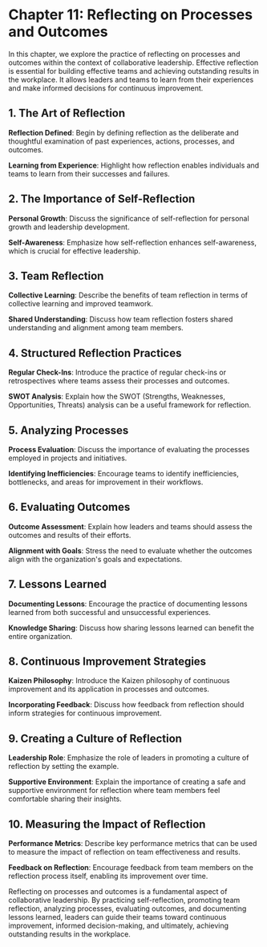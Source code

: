 Chapter 11: Reflecting on Processes and Outcomes
================================================

In this chapter, we explore the practice of reflecting on processes and outcomes within the context of collaborative leadership. Effective reflection is essential for building effective teams and achieving outstanding results in the workplace. It allows leaders and teams to learn from their experiences and make informed decisions for continuous improvement.

**1. The Art of Reflection**
----------------------------

**Reflection Defined**: Begin by defining reflection as the deliberate and thoughtful examination of past experiences, actions, processes, and outcomes.

**Learning from Experience**: Highlight how reflection enables individuals and teams to learn from their successes and failures.

**2. The Importance of Self-Reflection**
----------------------------------------

**Personal Growth**: Discuss the significance of self-reflection for personal growth and leadership development.

**Self-Awareness**: Emphasize how self-reflection enhances self-awareness, which is crucial for effective leadership.

**3. Team Reflection**
----------------------

**Collective Learning**: Describe the benefits of team reflection in terms of collective learning and improved teamwork.

**Shared Understanding**: Discuss how team reflection fosters shared understanding and alignment among team members.

**4. Structured Reflection Practices**
--------------------------------------

**Regular Check-Ins**: Introduce the practice of regular check-ins or retrospectives where teams assess their processes and outcomes.

**SWOT Analysis**: Explain how the SWOT (Strengths, Weaknesses, Opportunities, Threats) analysis can be a useful framework for reflection.

**5. Analyzing Processes**
--------------------------

**Process Evaluation**: Discuss the importance of evaluating the processes employed in projects and initiatives.

**Identifying Inefficiencies**: Encourage teams to identify inefficiencies, bottlenecks, and areas for improvement in their workflows.

**6. Evaluating Outcomes**
--------------------------

**Outcome Assessment**: Explain how leaders and teams should assess the outcomes and results of their efforts.

**Alignment with Goals**: Stress the need to evaluate whether the outcomes align with the organization's goals and expectations.

**7. Lessons Learned**
----------------------

**Documenting Lessons**: Encourage the practice of documenting lessons learned from both successful and unsuccessful experiences.

**Knowledge Sharing**: Discuss how sharing lessons learned can benefit the entire organization.

**8. Continuous Improvement Strategies**
----------------------------------------

**Kaizen Philosophy**: Introduce the Kaizen philosophy of continuous improvement and its application in processes and outcomes.

**Incorporating Feedback**: Discuss how feedback from reflection should inform strategies for continuous improvement.

**9. Creating a Culture of Reflection**
---------------------------------------

**Leadership Role**: Emphasize the role of leaders in promoting a culture of reflection by setting the example.

**Supportive Environment**: Explain the importance of creating a safe and supportive environment for reflection where team members feel comfortable sharing their insights.

**10. Measuring the Impact of Reflection**
------------------------------------------

**Performance Metrics**: Describe key performance metrics that can be used to measure the impact of reflection on team effectiveness and results.

**Feedback on Reflection**: Encourage feedback from team members on the reflection process itself, enabling its improvement over time.

Reflecting on processes and outcomes is a fundamental aspect of collaborative leadership. By practicing self-reflection, promoting team reflection, analyzing processes, evaluating outcomes, and documenting lessons learned, leaders can guide their teams toward continuous improvement, informed decision-making, and ultimately, achieving outstanding results in the workplace.
